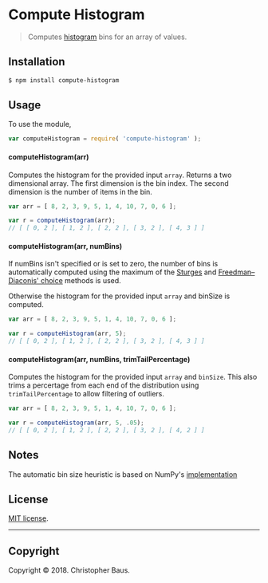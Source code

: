 Compute Histogram
===

> Computes [histogram](https://en.wikipedia.org/wiki/Histogram) bins for an array of values.


## Installation

``` bash
$ npm install compute-histogram
```

## Usage

To use the module,

``` javascript
var computeHistogram = require( 'compute-histogram' );
```


#### computeHistogram(arr)

Computes the histogram for the provided input `array`. Returns a two dimensional array. The first dimension is the bin 
index. The second dimension is the number of items in the bin.

``` javascript
var arr = [ 8, 2, 3, 9, 5, 1, 4, 10, 7, 0, 6 ];

var r = computeHistogram(arr);
// [ [ 0, 2 ], [ 1, 2 ], [ 2, 2 ], [ 3, 2 ], [ 4, 3 ] ]
```


#### computeHistogram(arr, numBins)
If numBins isn't specified or is set to zero, the number of bins is automatically
computed using the maximum of the [Sturges](https://en.wikipedia.org/wiki/Histogram#Sturges'_formula) and 
[Freedman–Diaconis' choice](https://en.wikipedia.org/wiki/Histogram#Freedman%E2%80%93Diaconis'_choice) methods is used.

Otherwise the histogram for the provided input `array` and binSize is computed. 

``` javascript
var arr = [ 8, 2, 3, 9, 5, 1, 4, 10, 7, 0, 6 ];

var r = computeHistogram(arr, 5);
// [ [ 0, 2 ], [ 1, 2 ], [ 2, 2 ], [ 3, 2 ], [ 4, 3 ] ]
```
#### computeHistogram(arr, numBins, trimTailPercentage)

Computes the histogram for the provided input `array` and `binSize`. This also trims a percertage from each
end of the distribution using `trimTailPercentage` to allow filtering of outliers.

``` javascript
var arr = [ 8, 2, 3, 9, 5, 1, 4, 10, 7, 0, 6 ];

var r = computeHistogram(arr, 5, .05);
// [ [ 0, 2 ], [ 1, 2 ], [ 2, 2 ], [ 3, 2 ], [ 4, 2 ] ]
```

## Notes

The automatic bin size heuristic is based on NumPy's 
[implementation](https://docs.scipy.org/doc/numpy-1.14.0/reference/generated/numpy.histogram.html)

## License

[MIT license](http://opensource.org/licenses/MIT). 

---
## Copyright

Copyright &copy; 2018. Christopher Baus.
